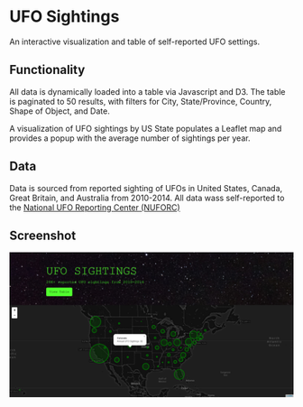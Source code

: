 # UFO Sightings
An interactive visualization and table of self-reported UFO settings. 

## Functionality
All data is dynamically loaded into a table via Javascript and D3. The table is paginated to 50 results, with filters for City, State/Province, Country, Shape of Object, and Date.

A visualization of UFO sightings by US State populates a Leaflet map and provides a popup with the average number of sightings per year.

## Data
Data is sourced from reported sighting of UFOs in United States, Canada, Great Britain, and Australia from 2010-2014. All data wass self-reported to the 
[National UFO Reporting Center (NUFORC)](http://www.nuforc.org/ "National UFO Reporting Center (NUFORC)")

## Screenshot
![sample screenshot](https://github.com/mmclaughlin87/ufo-sightings/blob/master/readme/sample-screenshot.png "Sample Screenshot")